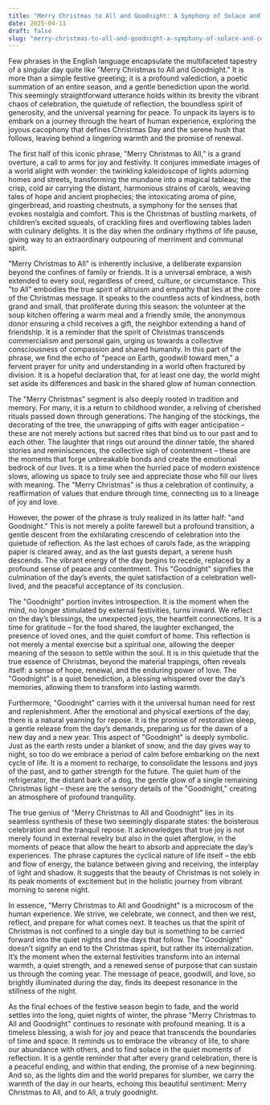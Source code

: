 ```yaml
---
title: "Merry Christmas to All and Goodnight: A Symphony of Solace and Celebration"
date: 2025-04-11
draft: false
slug: "merry-christmas-to-all-and-goodnight-a-symphony-of-solace-and-celebration" 
---
```


Few phrases in the English language encapsulate the multifaceted tapestry of a singular day quite like "Merry Christmas to All and Goodnight." It is more than a simple festive greeting; it is a profound valediction, a poetic summation of an entire season, and a gentle benediction upon the world. This seemingly straightforward utterance holds within its brevity the vibrant chaos of celebration, the quietude of reflection, the boundless spirit of generosity, and the universal yearning for peace. To unpack its layers is to embark on a journey through the heart of human experience, exploring the joyous cacophony that defines Christmas Day and the serene hush that follows, leaving behind a lingering warmth and the promise of renewal.

The first half of this iconic phrase, "Merry Christmas to All," is a grand overture, a call to arms for joy and festivity. It conjures immediate images of a world alight with wonder: the twinkling kaleidoscope of lights adorning homes and streets, transforming the mundane into a magical tableau; the crisp, cold air carrying the distant, harmonious strains of carols, weaving tales of hope and ancient prophecies; the intoxicating aroma of pine, gingerbread, and roasting chestnuts, a symphony for the senses that evokes nostalgia and comfort. This is the Christmas of bustling markets, of children’s excited squeals, of crackling fires and overflowing tables laden with culinary delights. It is the day when the ordinary rhythms of life pause, giving way to an extraordinary outpouring of merriment and communal spirit.

"Merry Christmas to All" is inherently inclusive, a deliberate expansion beyond the confines of family or friends. It is a universal embrace, a wish extended to every soul, regardless of creed, culture, or circumstance. This "to All" embodies the true spirit of altruism and empathy that lies at the core of the Christmas message. It speaks to the countless acts of kindness, both grand and small, that proliferate during this season: the volunteer at the soup kitchen offering a warm meal and a friendly smile, the anonymous donor ensuring a child receives a gift, the neighbor extending a hand of friendship. It is a reminder that the spirit of Christmas transcends commercialism and personal gain, urging us towards a collective consciousness of compassion and shared humanity. In this part of the phrase, we find the echo of "peace on Earth, goodwill toward men," a fervent prayer for unity and understanding in a world often fractured by division. It is a hopeful declaration that, for at least one day, the world might set aside its differences and bask in the shared glow of human connection.

The "Merry Christmas" segment is also deeply rooted in tradition and memory. For many, it is a return to childhood wonder, a reliving of cherished rituals passed down through generations. The hanging of the stockings, the decorating of the tree, the unwrapping of gifts with eager anticipation – these are not merely actions but sacred rites that bind us to our past and to each other. The laughter that rings out around the dinner table, the shared stories and reminiscences, the collective sigh of contentment – these are the moments that forge unbreakable bonds and create the emotional bedrock of our lives. It is a time when the hurried pace of modern existence slows, allowing us space to truly see and appreciate those who fill our lives with meaning. The "Merry Christmas" is thus a celebration of continuity, a reaffirmation of values that endure through time, connecting us to a lineage of joy and love.

However, the power of the phrase is truly realized in its latter half: "and Goodnight." This is not merely a polite farewell but a profound transition, a gentle descent from the exhilarating crescendo of celebration into the quietude of reflection. As the last echoes of carols fade, as the wrapping paper is cleared away, and as the last guests depart, a serene hush descends. The vibrant energy of the day begins to recede, replaced by a profound sense of peace and contentment. This "Goodnight" signifies the culmination of the day’s events, the quiet satisfaction of a celebration well-lived, and the peaceful acceptance of its conclusion.

The "Goodnight" portion invites introspection. It is the moment when the mind, no longer stimulated by external festivities, turns inward. We reflect on the day’s blessings, the unexpected joys, the heartfelt connections. It is a time for gratitude – for the food shared, the laughter exchanged, the presence of loved ones, and the quiet comfort of home. This reflection is not merely a mental exercise but a spiritual one, allowing the deeper meaning of the season to settle within the soul. It is in this quietude that the true essence of Christmas, beyond the material trappings, often reveals itself: a sense of hope, renewal, and the enduring power of love. The "Goodnight" is a quiet benediction, a blessing whispered over the day’s memories, allowing them to transform into lasting warmth.

Furthermore, "Goodnight" carries with it the universal human need for rest and replenishment. After the emotional and physical exertions of the day, there is a natural yearning for repose. It is the promise of restorative sleep, a gentle release from the day’s demands, preparing us for the dawn of a new day and a new year. This aspect of "Goodnight" is deeply symbolic. Just as the earth rests under a blanket of snow, and the day gives way to night, so too do we embrace a period of calm before embarking on the next cycle of life. It is a moment to recharge, to consolidate the lessons and joys of the past, and to gather strength for the future. The quiet hum of the refrigerator, the distant bark of a dog, the gentle glow of a single remaining Christmas light – these are the sensory details of the "Goodnight," creating an atmosphere of profound tranquility.

The true genius of "Merry Christmas to All and Goodnight" lies in its seamless synthesis of these two seemingly disparate states: the boisterous celebration and the tranquil repose. It acknowledges that true joy is not merely found in external revelry but also in the quiet afterglow, in the moments of peace that allow the heart to absorb and appreciate the day’s experiences. The phrase captures the cyclical nature of life itself – the ebb and flow of energy, the balance between giving and receiving, the interplay of light and shadow. It suggests that the beauty of Christmas is not solely in its peak moments of excitement but in the holistic journey from vibrant morning to serene night.

In essence, "Merry Christmas to All and Goodnight" is a microcosm of the human experience. We strive, we celebrate, we connect, and then we rest, reflect, and prepare for what comes next. It teaches us that the spirit of Christmas is not confined to a single day but is something to be carried forward into the quiet nights and the days that follow. The "Goodnight" doesn’t signify an end to the Christmas spirit, but rather its internalization. It’s the moment when the external festivities transform into an internal warmth, a quiet strength, and a renewed sense of purpose that can sustain us through the coming year. The message of peace, goodwill, and love, so brightly illuminated during the day, finds its deepest resonance in the stillness of the night.

As the final echoes of the festive season begin to fade, and the world settles into the long, quiet nights of winter, the phrase "Merry Christmas to All and Goodnight" continues to resonate with profound meaning. It is a timeless blessing, a wish for joy and peace that transcends the boundaries of time and space. It reminds us to embrace the vibrancy of life, to share our abundance with others, and to find solace in the quiet moments of reflection. It is a gentle reminder that after every grand celebration, there is a peaceful ending, and within that ending, the promise of a new beginning. And so, as the lights dim and the world prepares for slumber, we carry the warmth of the day in our hearts, echoing this beautiful sentiment: Merry Christmas to All, and to All, a truly goodnight.